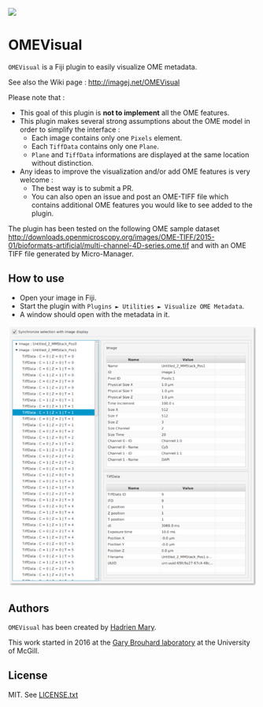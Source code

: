 [![](https://travis-ci.org/hadim/OMEVisual.svg?branch=master)](https://travis-ci.org/hadim/OMEVisual)

# OMEVisual

`OMEVisual` is a Fiji plugin to easily visualize OME metadata.

See also the Wiki page : http://imagej.net/OMEVisual

Please note that :

- This goal of this plugin is **not to implement** all the OME features.
- This plugin makes several strong assumptions about the OME model in order to simplify the interface :
    - Each image contains only one `Pixels` element.
    - Each `TiffData` contains only one `Plane`.
    - `Plane` and `TiffData` informations are displayed at the same location without distinction.
- Any ideas to improve the visualization and/or add OME features is very welcome :
    - The best way is to submit a PR.
    - You can also open an issue and post an OME-TIFF file which contains additional OME features you would like to see added to the plugin.

The plugin has been tested on the following OME sample dataset http://downloads.openmicroscopy.org/images/OME-TIFF/2015-01/bioformats-artificial/multi-channel-4D-series.ome.tif and with an OME TIFF file generated by Micro-Manager.

## How to use

- Open your image in Fiji.
- Start the plugin with `Plugins ► Utilities ► Visualize OME Metadata`.
- A window should open with the metadata in it.

![OMEVisual Screenshot](screenshot.png)

## Authors

`OMEVisual` has been created by [Hadrien Mary](mailto:hadrien.mary@gmail.com).

This work started in 2016 at the [Gary Brouhard laboratory](http://brouhardlab.mcgill.ca/) at the University of McGill.

## License

MIT. See [LICENSE.txt](LICENSE.txt)
